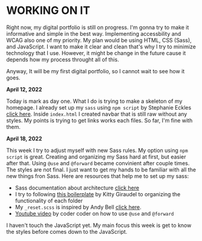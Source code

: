 # WORKING ON IT

Right now, my digital portfolio is still on progress. I'm gonna try to make it informative and simple in the best way. Implementing accessbility and WCAG also one of my priority. My plan would be using HTML, CSS (Sass), and JavaScript. I want to make it clear and clean that's why I try to minimize technology that I use. However, it might be change in the future cause it depends how my process throught all of this.

Anyway, It will be my first digital portfolio, so I cannot wait to see how it goes.

**April 12, 2022**

Today is mark as day one. What I do is trying to make a skeleton of my homepage. I already set up my `sass` using `npm script` by Stephanie Eckles [click here](https://thinkdobecreate.com/articles/minimum-static-site-sass-setup/). Inside `index.html` I created navbar that is still raw without any styles. My points is trying to get links works each files. So far, I'm fine with them.

**April 18, 2022**

This week I try to adjust myself with new Sass rules. My option using `npm script` is great. Creating and organizing my Sass hard at first, but easier after that. Using `@use` and `@forward` became convinient after couple times. The styles are not final. I just want to get my hands to be familiar with all the new things fron Sass. Here are resources that help me to set up my sass:

- Sass documentation about architecture [click here](https://sass-guidelin.es/#architecture)
- I try to following [this boilerplate](https://github.com/KittyGiraudel/sass-boilerplate) by Kitty Giraudel to organizing the functionality of each folder
- My `_reset.scss` is inspired by Andy Bell [click here](https://piccalil.li/blog/a-modern-css-reset/).
- [Youtube video](https://www.youtube.com/watch?v=dOnYNEXv9BM&t=124s) by coder coder on how to use `@use` and `@forward`

I haven't touch the JavaScript yet. My main focus this week is get to know the styles before comes down to the JavaScript.
